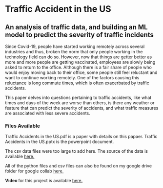 # Traffic Accident in the US
## An analysis of traffic data, and building an ML model to predict the severity of traffic incidents

Since Covid-19, people have started working remotely across several industries and thus, broken the norm that only people working in the technology field can do so. However, now that things are getter better as more and more people are getting vaccinated, employees are slowly being asked to return to the office. Although there is a fair share of people who would enjoy moving back to their office, some people still feel reluctant and want to continue working remotely. One of the factors causing this reluctance is long commute times, which is often exacerbated by traffic accidents. 

This paper delves into questions pertaining to traffic accidents, like what times and days of the week are worse than others, is there any weather or feature that can predict the severity of accidents, and what traffic measures are associated with less severe accidents. 


### Files Available

Traffic Accidents in the US.pdf is a paper with details on this papaer. Traffic Accidents in the US.pptx is the powerpoint document.

The csv data files were too large to add here. The source of the data is available [here.](https://smoosavi.org/datasets/us_accidents)

All of the python files and csv files can also be found on my google drive folder for google collab 
[here.](https://drive.google.com/drive/folders/19PV2nG8QXtFaqtHg6UzpoZD2wzO4Fnag?usp=sharing)


<b> Video </b> for this project is available [here.](https://www.youtube.com/)

